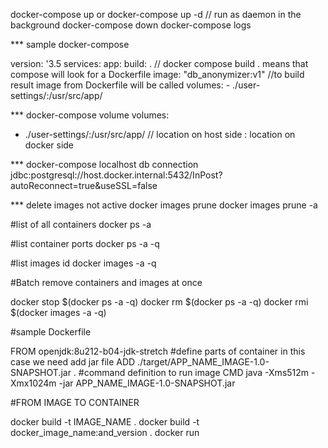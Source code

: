 docker-compose up or docker-compose up -d // run as daemon in the background
docker-compose down
docker-compose logs

*** sample docker-compose

version: '3.5
services:
  app:
    build: .  // docker compose build . means that compose will look for a Dockerfile
    image: "db_anonymizer:v1"  //to build result image from Dockerfile will be called
    volumes:
      - ./user-settings/:/usr/src/app/


*** docker-compose volume
volumes:
- ./user-settings/:/usr/src/app/
// location on host side : location on docker side

*** docker-compose localhost db connection
jdbc:postgresql://host.docker.internal:5432/InPost?autoReconnect=true&useSSL=false


*** delete images not active
docker images prune
docker images prune -a

#list of all containers
docker ps -a

#list container ports
docker ps -a -q

#list images id
docker images -a -q

#Batch remove containers and images at once

docker stop $(docker ps -a -q)
docker rm $(docker ps -a -q)
docker rmi $(docker images -a -q)

#sample Dockerfile

FROM openjdk:8u212-b04-jdk-stretch
#define parts of container in this case we need add jar file
ADD ./target/APP_NAME_IMAGE-1.0-SNAPSHOT.jar .
#command definition to run image
CMD java -Xms512m -Xmx1024m -jar APP_NAME_IMAGE-1.0-SNAPSHOT.jar

#FROM IMAGE TO CONTAINER

docker build -t IMAGE_NAME .
docker build -t docker_image_name:and_version .
docker run

